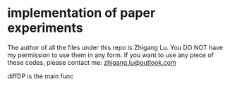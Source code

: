 # implementation of paper experiments

The author of all the files under this repo is Zhigang Lu. You DO NOT have my permission to use them in any form. If you want to use any piece of these codes, please contact me: zhigang.lu@outlook.com

diffDP is the main func
